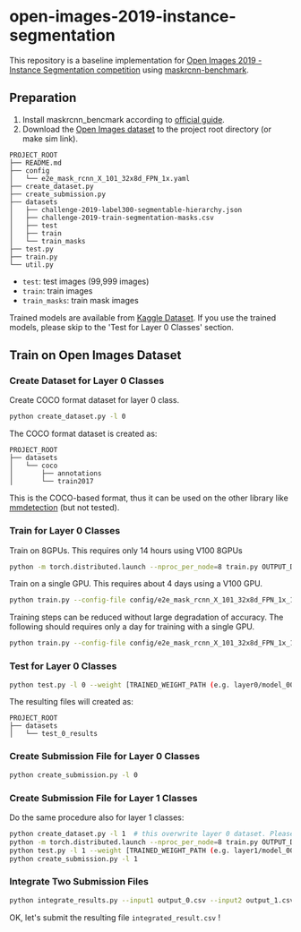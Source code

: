 # open-images-2019-instance-segmentation

This repository is a baseline implementation for [Open Images 2019 - Instance Segmentation competition](https://www.kaggle.com/c/open-images-2019-instance-segmentation)
using [maskrcnn-benchmark](https://github.com/facebookresearch/maskrcnn-benchmark).

## Preparation

1. Install maskrcnn_bencmark according to [official guide](https://github.com/facebookresearch/maskrcnn-benchmark/blob/master/INSTALL.md).
2. Download the [Open Images dataset](https://storage.googleapis.com/openimages/web/download.html) to the project root directory (or make sim link).

```
PROJECT_ROOT
├── README.md
├── config
│   └── e2e_mask_rcnn_X_101_32x8d_FPN_1x.yaml
├── create_dataset.py
├── create_submission.py
├── datasets
│   ├── challenge-2019-label300-segmentable-hierarchy.json
│   ├── challenge-2019-train-segmentation-masks.csv
│   ├── test
│   ├── train
│   └── train_masks
├── test.py
├── train.py
└── util.py
```

- `test`: test images (99,999 images)
- `train`: train images
- `train_masks`: train mask images

Trained models are available from [Kaggle Dataset](https://www.kaggle.com/ren4yu/openimages2019instancesegmentationmodels).
If you use the trained models, please skip to the 'Test for Layer 0 Classes' section.

## Train on Open Images Dataset

### Create Dataset for Layer 0 Classes

Create COCO format dataset for layer 0 class.

```bash
python create_dataset.py -l 0
```

The COCO format dataset is created as:

```
PROJECT_ROOT
├── datasets
│   └── coco
│       ├── annotations
│       └── train2017
```

This is the COCO-based format, thus it can be used on the other library like [mmdetection](https://github.com/open-mmlab/mmdetection) (but not tested).

### Train for Layer 0 Classes

Train on 8GPUs. This requires only 14 hours using V100 8GPUs

```bash
python -m torch.distributed.launch --nproc_per_node=8 train.py OUTPUT_DIR "layer0"
```

Train on a single GPU. This requires about 4 days using a V100 GPU.

```bash
python train.py --config-file config/e2e_mask_rcnn_X_101_32x8d_FPN_1x_1gpu.yaml OUTPUT_DIR "layer0"
```

Training steps can be reduced without large degradation of accuracy.
The following should requires only a day for training with a single GPU.

```bash
python train.py --config-file config/e2e_mask_rcnn_X_101_32x8d_FPN_1x_1gpu.yaml OUTPUT_DIR "layer0" SOLVER.STEPS "(70000, 100000)" SOLVER.MAX_ITER 120000
```

### Test for Layer 0 Classes

```bash
python test.py -l 0 --weight [TRAINED_WEIGHT_PATH (e.g. layer0/model_0060000.pth)]
```

The resulting files will created as:

```
PROJECT_ROOT
├── datasets
│   └── test_0_results
```

### Create Submission File for Layer 0 Classes

```bash
python create_submission.py -l 0
```

### Create Submission File for Layer 1 Classes

Do the same procedure also for layer 1 classes:

```bash
python create_dataset.py -l 1  # this overwrite layer 0 dataset. Please move it if needed later
python -m torch.distributed.launch --nproc_per_node=8 train.py OUTPUT_DIR "layer1"
python test.py -l 1 --weight [TRAINED_WEIGHT_PATH (e.g. layer1/model_0060000.pth)]
python create_submission.py -l 1
```

### Integrate Two Submission Files

```bash
python integrate_results.py --input1 output_0.csv --input2 output_1.csv
```

OK, let's submit the resulting file `integrated_result.csv` !

